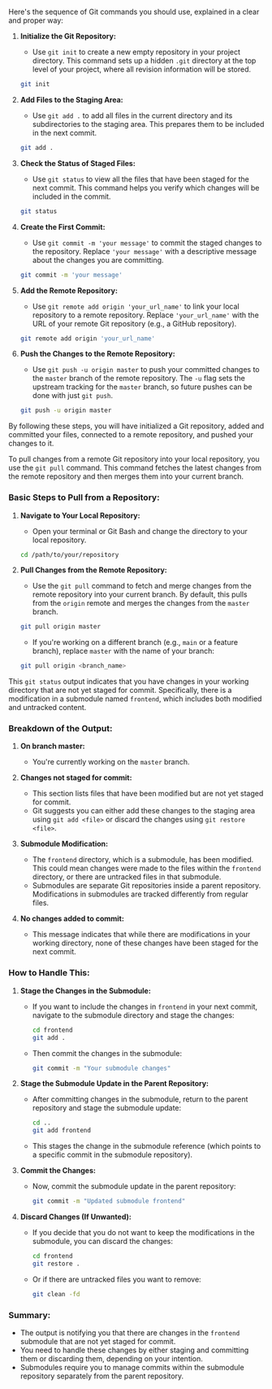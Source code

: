 Here's the sequence of Git commands you should use, explained in a clear and proper way:

1. **Initialize the Git Repository:**
   - Use `git init` to create a new empty repository in your project directory. This command sets up a hidden `.git` directory at the top level of your project, where all revision information will be stored.
   ```bash
   git init
   ```

2. **Add Files to the Staging Area:**
   - Use `git add .` to add all files in the current directory and its subdirectories to the staging area. This prepares them to be included in the next commit.
   ```bash
   git add .
   ```

3. **Check the Status of Staged Files:**
   - Use `git status` to view all the files that have been staged for the next commit. This command helps you verify which changes will be included in the commit.
   ```bash
   git status
   ```

4. **Create the First Commit:**
   - Use `git commit -m 'your message'` to commit the staged changes to the repository. Replace `'your message'` with a descriptive message about the changes you are committing.
   ```bash
   git commit -m 'your message'
   ```

5. **Add the Remote Repository:**
   - Use `git remote add origin 'your_url_name'` to link your local repository to a remote repository. Replace `'your_url_name'` with the URL of your remote Git repository (e.g., a GitHub repository).
   ```bash
   git remote add origin 'your_url_name'
   ```

6. **Push the Changes to the Remote Repository:**
   - Use `git push -u origin master` to push your committed changes to the `master` branch of the remote repository. The `-u` flag sets the upstream tracking for the `master` branch, so future pushes can be done with just `git push`.
   ```bash
   git push -u origin master
   ```

By following these steps, you will have initialized a Git repository, added and committed your files, connected to a remote repository, and pushed your changes to it.


To pull changes from a remote Git repository into your local repository, you use the `git pull` command. This command fetches the latest changes from the remote repository and then merges them into your current branch.

### Basic Steps to Pull from a Repository:

1. **Navigate to Your Local Repository:**
   - Open your terminal or Git Bash and change the directory to your local repository.
   ```bash
   cd /path/to/your/repository
   ```

2. **Pull Changes from the Remote Repository:**
   - Use the `git pull` command to fetch and merge changes from the remote repository into your current branch. By default, this pulls from the `origin` remote and merges the changes from the `master` branch.
   ```bash
   git pull origin master
   ```

   - If you're working on a different branch (e.g., `main` or a feature branch), replace `master` with the name of your branch:
   ```bash
   git pull origin <branch_name>
   ```


This `git status` output indicates that you have changes in your working directory that are not yet staged for commit. Specifically, there is a modification in a submodule named `frontend`, which includes both modified and untracked content.

### Breakdown of the Output:

1. **On branch master:**
   - You're currently working on the `master` branch.

2. **Changes not staged for commit:**
   - This section lists files that have been modified but are not yet staged for commit.
   - Git suggests you can either add these changes to the staging area using `git add <file>` or discard the changes using `git restore <file>`.

3. **Submodule Modification:**
   - The `frontend` directory, which is a submodule, has been modified. This could mean changes were made to the files within the `frontend` directory, or there are untracked files in that submodule.
   - Submodules are separate Git repositories inside a parent repository. Modifications in submodules are tracked differently from regular files.

4. **No changes added to commit:**
   - This message indicates that while there are modifications in your working directory, none of these changes have been staged for the next commit.

### How to Handle This:

1. **Stage the Changes in the Submodule:**
   - If you want to include the changes in `frontend` in your next commit, navigate to the submodule directory and stage the changes:
     ```bash
     cd frontend
     git add .
     ```
   - Then commit the changes in the submodule:
     ```bash
     git commit -m "Your submodule changes"
     ```

2. **Stage the Submodule Update in the Parent Repository:**
   - After committing changes in the submodule, return to the parent repository and stage the submodule update:
     ```bash
     cd ..
     git add frontend
     ```
   - This stages the change in the submodule reference (which points to a specific commit in the submodule repository).

3. **Commit the Changes:**
   - Now, commit the submodule update in the parent repository:
     ```bash
     git commit -m "Updated submodule frontend"
     ```

4. **Discard Changes (If Unwanted):**
   - If you decide that you do not want to keep the modifications in the submodule, you can discard the changes:
     ```bash
     cd frontend
     git restore .
     ```
   - Or if there are untracked files you want to remove:
     ```bash
     git clean -fd
     ```

### Summary:
- The output is notifying you that there are changes in the `frontend` submodule that are not yet staged for commit.
- You need to handle these changes by either staging and committing them or discarding them, depending on your intention.
- Submodules require you to manage commits within the submodule repository separately from the parent repository.